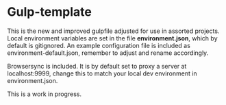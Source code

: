 # Gulp-template

This is the new and improved gulpfile adjusted for use in assorted projects.
Local environment variables are set in the file **environment.json**, which by default is gitignored. An example configuration file is included as environment-default.json, remember to adjust and rename accordingly.

Browsersync is included. It is by default set to proxy a server at localhost:9999, change this to match your local dev environment in environment.json.

This is a work in progress.